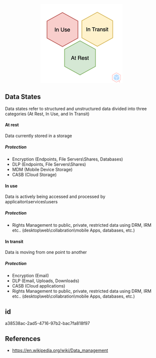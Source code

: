 <p align="center"> <img src="https://raw.githubusercontent.com/qeeqbox/data-states/main/data-states.png"></p>

## Data States
Data states refer to structured and unstructured data divided into three categories (At Rest, In Use, and In Transit)

#### At rest
Data currently stored in a storage

##### Protection
- Encryption (Endpoints, File Servers\Shares, Databases)
- DLP (Endpoints, File Servers\Shares)
- MDM (Mobile Device Storage)
- CASB (Cloud Storage)

#### In use
Data is actively being accessed and processed by applicaiton\services\users

##### Protection
- Rights Management to public, private, restricted data using DRM, IRM etc.. (desktop\web\collabration\mobile Apps, databases, etc.)

#### In transit
Data is moving from one point to another

##### Protection
- Encryption (Email)
- DLP (Email, Uploads, Downloads)
- CASB (Cloud applications)
- Rights Management to public, private, restricted data using DRM, IRM etc.. (desktop\web\collabration\mobile Apps, databases, etc.)

## id
a38538ac-2ad5-4716-97b2-bac7fa818f97

## References
- https://en.wikipedia.org/wiki/Data_management
